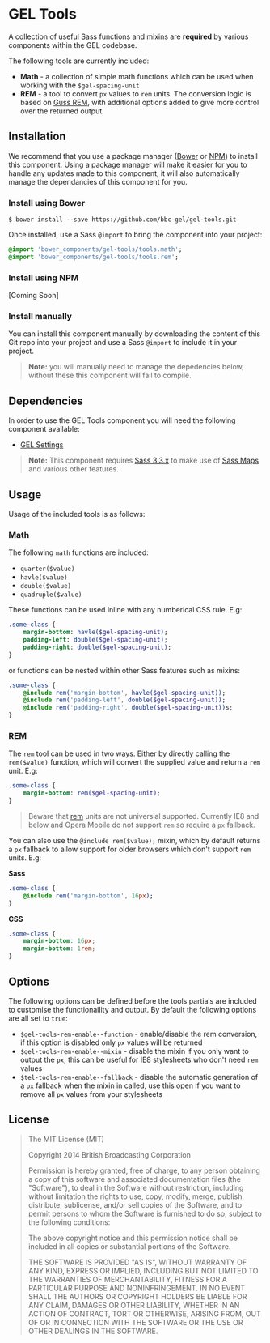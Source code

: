 # GEL Tools

A collection of useful Sass functions and mixins are **required** by various components within the GEL codebase.

The following tools are currently included:

- **Math** - a collection of simple math functions which can be used when working with the `$gel-spacing-unit`
- **REM** - a tool to convert `px` values to `rem` units. The conversion logic is based on [Guss REM](https://github.com/guardian/guss-rem), with additional options added to give more control over the returned output.

## Installation

We recommend that you use a package manager ([Bower](http://bower.io/) or [NPM](https://www.npmjs.org/)) to install this component. Using a package manager will make it easier for you to handle any updates made to this component, it will also automatically manage the dependancies of this component for you.

### Install using Bower

```Shell
$ bower install --save https://github.com/bbc-gel/gel-tools.git
```

Once installed, use a Sass `@import` to bring the component into your project:

```Sass
@import 'bower_components/gel-tools/tools.math';
@import 'bower_components/gel-tools/tools.rem';
```

### Install using NPM

[Coming Soon]

### Install manually

You can install this component manually by downloading the content of this Git repo into your project and use a Sass `@import` to include it in your project.

> **Note:** you will manually need to manage the depedencies below, without these this component will fail to compile.

## Dependencies

In order to use the GEL Tools component you will need the following component available:

- [GEL Settings](https://github.com/bbc-gel/gel-settings)

> **Note:** This component requires [Sass 3.3.x](http://blog.sass-lang.com/posts/184094-sass-33-is-released) to make use of [Sass Maps](http://sass-lang.com/documentation/file.SASS_REFERENCE.html#maps) and various other features.

## Usage

Usage of the included tools is as follows:

### Math

The following `math` functions are included:

- `quarter($value)`
- `havle($value)`
- `double($value)`
- `quadruple($value)`

These functions can be used inline with any numberical CSS rule. E.g:

```Sass
.some-class {
    margin-bottom: havle($gel-spacing-unit);
    padding-left: double($gel-spacing-unit);
    padding-right: double($gel-spacing-unit);
}
```

or functions can be nested within other Sass features such as mixins:

```Sass
.some-class {
    @include rem('margin-bottom', havle($gel-spacing-unit));
    @include rem('padding-left', double($gel-spacing-unit));
    @include rem('padding-right', double($gel-spacing-unit))s;
}
```

### REM

The `rem` tool can be used in two ways. Either by directly calling the `rem($value)` function, which will convert the supplied value and return a `rem` unit. E.g:

```Sass
.some-class {
    margin-bottom: rem($gel-spacing-unit);
}
```

> Beware that [rem](http://caniuse.com/#feat=rem) units are not universial supported. Currently IE8 and below and Opera Mobile do not support `rem` so require a `px` fallback.

You can also use the `@include rem($value);` mixin, which by default returns a `px` fallback to allow support for older browsers which don't support `rem` units. E.g:

**Sass**
```Sass
.some-class {
    @include rem('margin-bottom', 16px);
}
```

**CSS**
```CSS
.some-class {
    margin-bottom: 16px;
    margin-bottom: 1rem;
}
```

## Options

The following options can be defined before the tools partials are included to customise the functionaility and output. By default the following options are all set to `true`:

- `$gel-tools-rem-enable--function` - enable/disable the rem conversion, if this option is disabled only `px` values will be returned
- `$gel-tools-rem-enable--mixin` - disable the mixin if you only want to output the `px`, this can be useful for IE8 stylesheets who don't need `rem` values
- `$tel-tools-rem-enable--fallback` - disable the automatic generation of a `px` fallback when the mixin in called, use this open if you want to remove all `px` values from your stylesheets

## License

> The MIT License (MIT)
>
> Copyright 2014 British Broadcasting Corporation
>
> Permission is hereby granted, free of charge, to any person obtaining a copy of
> this software and associated documentation files (the "Software"), to deal in
> the Software without restriction, including without limitation the rights to
> use, copy, modify, merge, publish, distribute, sublicense, and/or sell copies of
> the Software, and to permit persons to whom the Software is furnished to do so,
> subject to the following conditions:
>
> The above copyright notice and this permission notice shall be included in all
> copies or substantial portions of the Software.
>
> THE SOFTWARE IS PROVIDED "AS IS", WITHOUT WARRANTY OF ANY KIND, EXPRESS OR
> IMPLIED, INCLUDING BUT NOT LIMITED TO THE WARRANTIES OF MERCHANTABILITY, FITNESS
> FOR A PARTICULAR PURPOSE AND NONINFRINGEMENT. IN NO EVENT SHALL THE AUTHORS OR
> COPYRIGHT HOLDERS BE LIABLE FOR ANY CLAIM, DAMAGES OR OTHER LIABILITY, WHETHER
> IN AN ACTION OF CONTRACT, TORT OR OTHERWISE, ARISING FROM, OUT OF OR IN
> CONNECTION WITH THE SOFTWARE OR THE USE OR OTHER DEALINGS IN THE SOFTWARE.